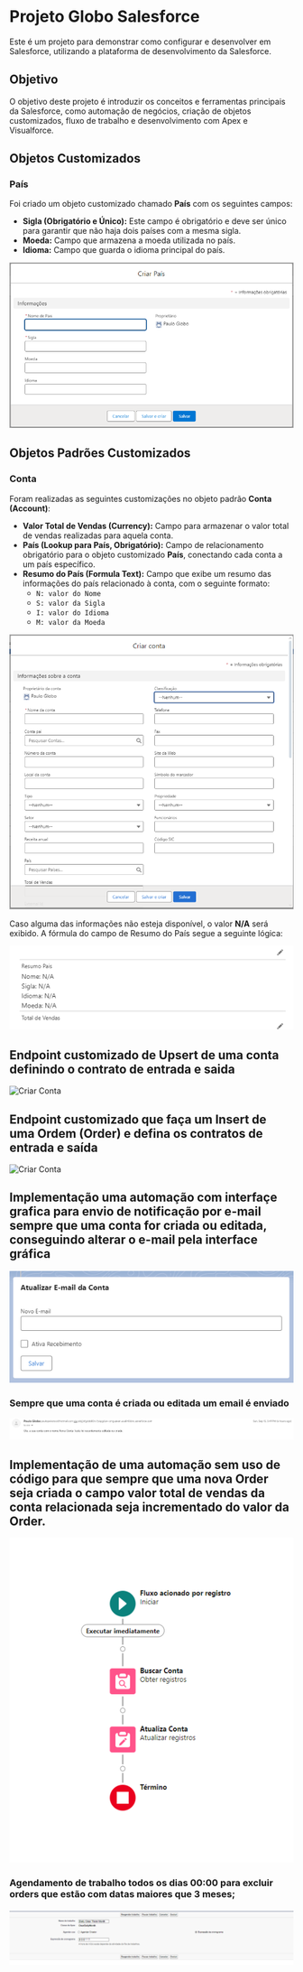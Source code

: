 # Projeto Globo Salesforce

Este é um projeto para demonstrar como configurar e desenvolver em Salesforce, utilizando a plataforma de desenvolvimento da Salesforce.

## Objetivo

O objetivo deste projeto é introduzir os conceitos e ferramentas principais da Salesforce, como automação de negócios, criação de objetos customizados, fluxo de trabalho e desenvolvimento com Apex e Visualforce.

## Objetos Customizados

### País

Foi criado um objeto customizado chamado **País** com os seguintes campos:

- **Sigla (Obrigatório e Único):** Este campo é obrigatório e deve ser único para garantir que não haja dois países com a mesma sigla.
- **Moeda:** Campo que armazena a moeda utilizada no país.
- **Idioma:** Campo que guarda o idioma principal do país.

![Imagem criar pais](assets/Criar%20Pais.png)

## Objetos Padrões Customizados

### Conta

Foram realizadas as seguintes customizações no objeto padrão **Conta (Account)**:

- **Valor Total de Vendas (Currency):** Campo para armazenar o valor total de vendas realizadas para aquela conta.
- **País (Lookup para País, Obrigatório):** Campo de relacionamento obrigatório para o objeto customizado **País**, conectando cada conta a um país específico.
- **Resumo do País (Formula Text):** Campo que exibe um resumo das informações do país relacionado à conta, com o seguinte formato:
  - `N: valor do Nome`
  - `S: valor da Sigla`
  - `I: valor do Idioma`
  - `M: valor da Moeda`

![Criar Conta](assets/Criar%20Conta.png)

Caso alguma das informações não esteja disponível, o valor **N/A** será exibido. A fórmula do campo de Resumo do País segue a seguinte lógica:

![Resumo Pais](assets/Resumo%20Pais.png)

## Endpoint customizado de Upsert de uma conta definindo o contrato de entrada e saida

![Criar Conta]()

## Endpoint customizado que faça um Insert de uma Ordem (Order) e defina os contratos de entrada e saída

![Criar Conta]()

## Implementação uma automação com interfaçe grafica para envio de notificação por e-mail sempre que uma conta for criada ou editada, conseguindo alterar o e-mail pela interface gráfica

![Atualiza Email da Conta](assets/Atualiza%20email%20da%20conta.png)

### Sempre que uma conta é criada ou editada um email é enviado

![Envia email de aviso sobre conta](assets/Envia%20email%20aviso.png)

## Implementação de uma automação sem uso de código para que sempre que uma nova Order seja criada o campo valor total de vendas da conta relacionada seja incrementado do valor da Order.

![Automacao sem Codigo](assets/Automacao%20sem%20codigo.png)

### Agendamento de trabalho todos os dias 00:00 para excluir orders que estão com datas maiores que 3 meses;

![Maiores que 3 meses](assets/Maiores%20que%20tres%20meses.png)
